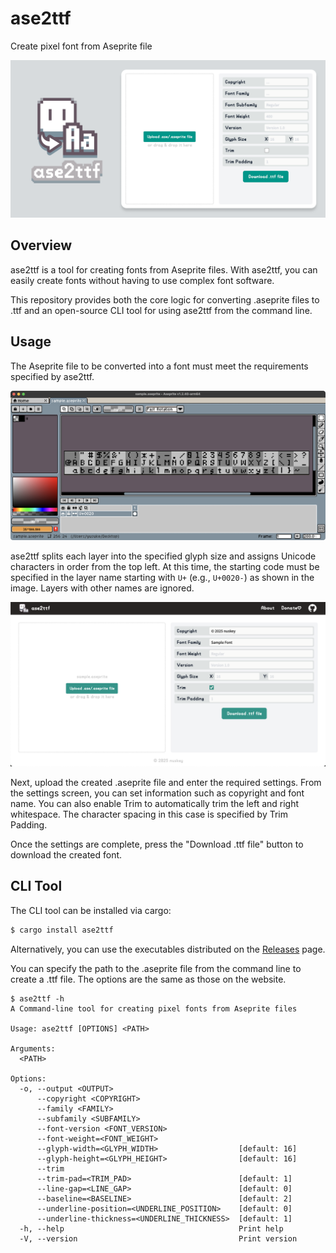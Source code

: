 # ase2ttf
Create pixel font from Aseprite file

![header](./docs/Header.png)

## Overview

ase2ttf is a tool for creating fonts from Aseprite files. With ase2ttf, you can easily create fonts without having to use complex font software.

This repository provides both the core logic for converting .aseprite files to .ttf and an open-source CLI tool for using ase2ttf from the command line.

## Usage

The Aseprite file to be converted into a font must meet the requirements specified by ase2ttf.

![img](./docs/img-aseprite-editor.png)

ase2ttf splits each layer into the specified glyph size and assigns Unicode characters in order from the top left. At this time, the starting code must be specified in the layer name starting with `U+` (e.g., `U+0020-`) as shown in the image. Layers with other names are ignored.

![img](./docs/img-ase2ttf-editor.png)

Next, upload the created .aseprite file and enter the required settings. From the settings screen, you can set information such as copyright and font name. You can also enable Trim to automatically trim the left and right whitespace. The character spacing in this case is specified by Trim Padding.

Once the settings are complete, press the "Download .ttf file" button to download the created font.

## CLI Tool

The CLI tool can be installed via cargo:

```bash
$ cargo install ase2ttf
```

Alternatively, you can use the executables distributed on the [Releases](https://github.com/nuskey8/ase2ttf/releases) page.

You can specify the path to the .aseprite file from the command line to create a .ttf file. The options are the same as those on the website.

```text
$ ase2ttf -h
A Command-line tool for creating pixel fonts from Aseprite files

Usage: ase2ttf [OPTIONS] <PATH>

Arguments:
  <PATH>  

Options:
  -o, --output <OUTPUT>                            
      --copyright <COPYRIGHT>                      
      --family <FAMILY>                            
      --subfamily <SUBFAMILY>                      
      --font-version <FONT_VERSION>                
      --font-weight=<FONT_WEIGHT>                  
      --glyph-width=<GLYPH_WIDTH>                  [default: 16]
      --glyph-height=<GLYPH_HEIGHT>                [default: 16]
      --trim                                       
      --trim-pad=<TRIM_PAD>                        [default: 1]
      --line-gap=<LINE_GAP>                        [default: 0]
      --baseline=<BASELINE>                        [default: 2]
      --underline-position=<UNDERLINE_POSITION>    [default: 0]
      --underline-thickness=<UNDERLINE_THICKNESS>  [default: 1]
  -h, --help                                       Print help
  -V, --version                                    Print version
```

